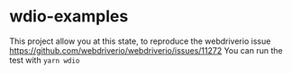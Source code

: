 # wdio-examples

This project allow you at this state, to reproduce the webdriverio issue https://github.com/webdriverio/webdriverio/issues/11272
You can run the test with `yarn wdio`

